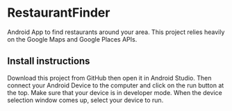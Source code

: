 # RestaurantFinder
Android App to find restaurants around your area. This project relies heavily on the Google Maps and Google Places APIs.

## Install instructions
Download this project from GitHub then open it in Android Studio. Then connect your Android Device to the computer and click on the run button at the top. Make sure that your device is in developer mode. When the device selection window comes up, select your device to run.
